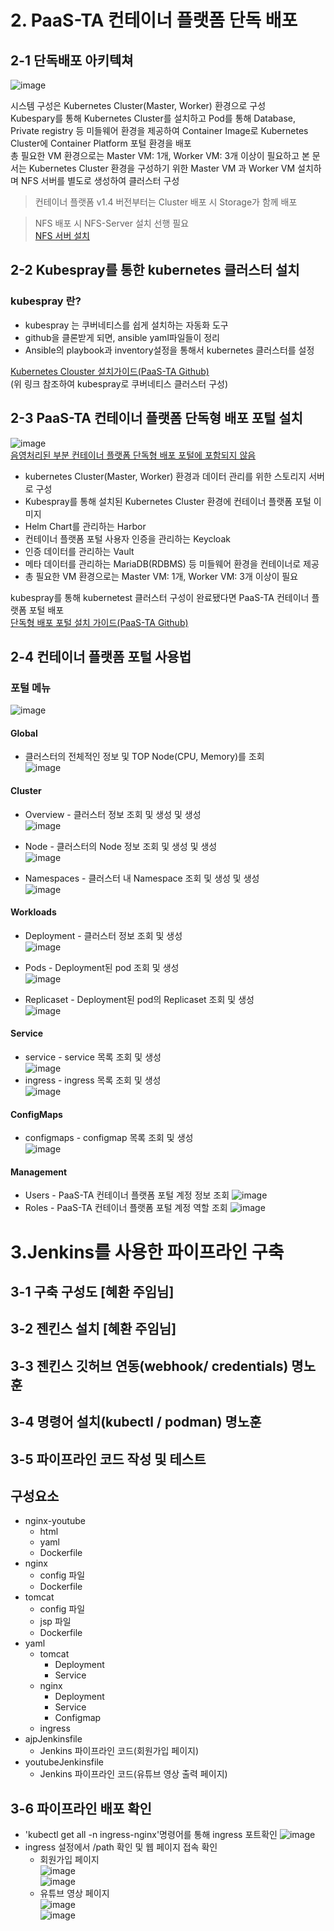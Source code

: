 # 2. PaaS-TA 컨테이너 플랫폼 단독 배포
## 2-1 단독배포 아키텍쳐
![image](https://github.com/JunPyo0117/kubernetes/assets/80608601/675bb582-592e-4dff-863f-44fbd241f4e1)  

시스템 구성은 Kubernetes Cluster(Master, Worker) 환경으로 구성  
Kubespary를 통해 Kubernetes Cluster를 설치하고 Pod를 통해 Database, Private registry 등 미들웨어 환경을 제공하여 Container Image로 Kubernetes Cluster에 Container Platform 포털 환경을 배포  
총 필요한 VM 환경으로는 Master VM: 1개, Worker VM: 3개 이상이 필요하고 본 문서는 Kubernetes Cluster 환경을 구성하기 위한 Master VM 과 Worker VM 설치하며 NFS 서버를 별도로 생성하여 클러스터 구성

>컨테이너 플랫폼 v1.4 버전부터는 Cluster 배포 시 Storage가 함께 배포

>NFS 배포 시 NFS-Server 설치 선행 필요  
>[NFS 서버 설치](https://github.com/PaaS-TA/paas-ta-container-platform/blob/master/install-guide/nfs-server-install-guide.md)


## 2-2 Kubespray를 통한 kubernetes 클러스터 설치
### kubespray 란?
- kubespray 는 쿠버네티스를 쉽게 설치하는 자동화 도구  
- github을 클론받게 되면, ansible yaml파일들이 정리
- Ansible의 playbook과 inventory설정을 통해서 kubernetes 클러스터를 설정

[Kubernetes Clouster 설치가이드(PaaS-TA Github)](https://github.com/PaaS-TA/paas-ta-container-platform/blob/master/install-guide/standalone/cp-cluster-install.md)  
(위 링크 참조하여 kubespray로 쿠버네티스 클러스터 구성)

## 2-3 PaaS-TA 컨테이너 플랫폼 단독형 배포 포털 설치
![image](https://github.com/JunPyo0117/kubernetes/assets/80608601/3b62d1e6-0254-496d-a984-e36c210cf529)  
<u>음영처리된 부분 컨테이너 플랫폼 단독형 배포 포털에 포함되지 않음</u>  
- kubernetes Cluster(Master, Worker) 환경과 데이터 관리를 위한 스토리지 서버로 구성
- Kubespray를 통해 설치된 Kubernetes Cluster 환경에 컨테이너 플랫폼 포털 이미지
- Helm Chart를 관리하는 Harbor
- 컨테이너 플랫폼 포털 사용자 인증을 관리하는 Keycloak
- 인증 데이터를 관리하는 Vault
- 메타 데이터를 관리하는 MariaDB(RDBMS) 등 미들웨어 환경을 컨테이너로 제공
- 총 필요한 VM 환경으로는 Master VM: 1개, Worker VM: 3개 이상이 필요  

kubespray를 통해 kubernetest 클러스터 구성이 완료됐다면 PaaS-TA 컨테이너 플랫폼 포털 배포   
[단독형 배포 포털 설치 가이드(PaaS-TA Github)](https://github.com/PaaS-TA/paas-ta-container-platform/blob/master/install-guide/container-platform-portal/paas-ta-container-platform-portal-deployment-standalone-guide.md)  


## 2-4 컨테이너 플랫폼 포털 사용법
### 포털 메뉴
![image](https://github.com/JunPyo0117/kubernetes/assets/80608601/5e9d074f-3111-48c8-8e23-857b00e65acd)  

#### Global
- 클러스터의 전체적인 정보 및 TOP Node(CPU, Memory)를 조회  
![image](https://github.com/JunPyo0117/kubernetes/assets/80608601/302b1bca-8105-4a24-8fdd-00673b1be937)  
  

#### Cluster 
- Overview - 클러스터 정보 조회 및 생성 및 생성  
![image](https://github.com/JunPyo0117/kubernetes/assets/80608601/18fca64a-5ffd-4c92-bd85-bbecce082bc7)  

- Node - 클러스터의 Node 정보 조회 및 생성 및 생성   
![image](https://github.com/JunPyo0117/kubernetes/assets/80608601/47639ca0-7df3-495a-a9ab-a4f855c77727)  
 
- Namespaces - 클러스터 내 Namespace 조회 및 생성 및 생성  
![image](https://github.com/JunPyo0117/kubernetes/assets/80608601/0ad1da15-0de5-496e-9a4f-a0bff7ea5378)  
  
  
#### Workloads
- Deployment - 클러스터 정보 조회 및 생성  
![image](https://github.com/JunPyo0117/kubernetes/assets/80608601/c06c0ce2-0e10-43da-9793-d7c7e114b7ff)  
  
- Pods - Deployment된 pod 조회 및 생성  
![image](https://github.com/JunPyo0117/kubernetes/assets/80608601/9a229eb8-fafa-4035-b246-c7d9322dd91c)

- Replicaset - Deployment된 pod의 Replicaset 조회 및 생성  
![image](https://github.com/JunPyo0117/kubernetes/assets/80608601/6605a505-27d2-4e70-8426-fdbc9e5da7e3)  


#### Service
- service - service 목록 조회 및 생성  
![image](https://github.com/JunPyo0117/kubernetes/assets/80608601/ed2392e3-e0bb-4b8b-85fe-7f7b56758390)  
- ingress - ingress 목록 조회 및 생성  
![image](https://github.com/JunPyo0117/kubernetes/assets/80608601/fea216c1-257c-4f70-87dc-fb8507b9353e)

#### ConfigMaps
- configmaps - configmap 목록 조회 및 생성  
![image](https://github.com/JunPyo0117/kubernetes/assets/80608601/3fc10b7f-3eef-4506-aa8e-0e2d4a54ae25)

#### Management 
- Users - PaaS-TA 컨테이너 플랫폼 포털 계정 정보 조회
![image](https://github.com/JunPyo0117/kubernetes/assets/80608601/fddcae5e-5698-452c-9e19-595afa39a736)
- Roles - PaaS-TA 컨테이너 플랫폼 포털 계정 역할 조회
![image](https://github.com/JunPyo0117/kubernetes/assets/80608601/9105b991-6401-454f-bbc3-7df5029525d7)

# 3.Jenkins를 사용한 파이프라인 구축
## 3-1 구축 구성도 [혜환 주임님]
## 3-2 젠킨스 설치 [혜환 주임님]
## 3-3 젠킨스 깃허브 연동(webhook/ credentials) 명노훈
## 3-4 명령어 설치(kubectl / podman) 명노훈


## 3-5 파이프라인 코드 작성 및 테스트 
## 구성요소
- nginx-youtube
  - html
  - yaml
  - Dockerfile
- nginx
  - config 파일
  - Dockerfile
- tomcat
  - config 파일
  - jsp 파일
  - Dockerfile
- yaml
  - tomcat
    - Deployment
    - Service
  - nginx
    - Deployment
    - Service
    - Configmap
  - ingress
- ajpJenkinsfile
  - Jenkins 파이프라인 코드(회원가입 페이지)
- youtubeJenkinsfile
  - Jenkins 파이프라인 코드(유튜브 영상 출력 페이지)


## 3-6 파이프라인 배포 확인
- 'kubectl get all -n ingress-nginx'명령어를 통해 ingress 포트확인
![image](https://github.com/JunPyo0117/kubernetes/assets/80608601/2820cd53-f02f-4fe0-935a-c9ff52149618)  
- ingress 설정에서 /path 확인 및 웹 페이지 접속 확인  
  + 회원가입 페이지  
![image](https://github.com/JunPyo0117/kubernetes/assets/80608601/8fe5cc28-f91b-48e1-8a8c-4461765d0bd1)  
![image](https://github.com/JunPyo0117/kubernetes/assets/80608601/3a78dfd9-7508-45bc-96e6-b12ddef3bd02)  
  + 유튜브 영상 페이지  
![image](https://github.com/JunPyo0117/kubernetes/assets/80608601/1a797c1a-4961-4f92-b8af-655cd2681f44)  
![image](https://github.com/JunPyo0117/kubernetes/assets/80608601/5550f8e8-d966-4e33-849c-bf36844c86ab)  
